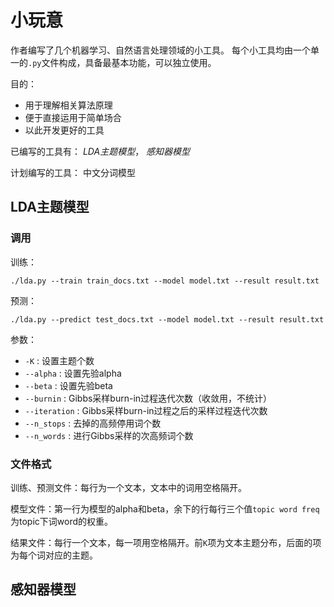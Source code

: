 小玩意
=========
作者编写了几个机器学习、自然语言处理领域的小工具。
每个小工具均由一个单一的`.py`文件构成，具备最基本功能，可以独立使用。

目的：
* 用于理解相关算法原理
* 便于直接运用于简单场合
* 以此开发更好的工具

已编写的工具有： *LDA主题模型*， *感知器模型*

计划编写的工具： 中文分词模型


LDA主题模型
-----------

### 调用

训练：

    ./lda.py --train train_docs.txt --model model.txt --result result.txt

预测：

    ./lda.py --predict test_docs.txt --model model.txt --result result.txt

参数：
* `-K` : 设置主题个数
* `--alpha` : 设置先验alpha
* `--beta` : 设置先验beta
* `--burnin` : Gibbs采样burn-in过程迭代次数（收敛用，不统计）
* `--iteration` : Gibbs采样burn-in过程之后的采样过程迭代次数
* `--n_stops` : 去掉的高频停用词个数
* `--n_words` : 进行Gibbs采样的次高频词个数

### 文件格式

训练、预测文件：每行为一个文本，文本中的词用空格隔开。

模型文件：第一行为模型的alpha和beta，余下的行每行三个值`topic word freq`为topic下词word的权重。

结果文件：每行一个文本，每一项用空格隔开。前`K`项为文本主题分布，后面的项为每个词对应的主题。

感知器模型
----------
